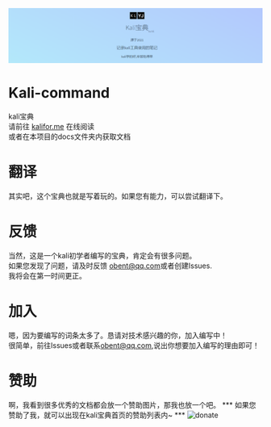 ![cover](/cover.png)
# Kali-command
kali宝典  
请前往 [kalifor.me](https://kalifor.me) 在线阅读  
或者在本项目的docs文件夹内获取文档  

# 翻译
其实吧，这个宝典也就是写着玩的。如果您有能力，可以尝试翻译下。  

# 反馈
当然，这是一个kali初学者编写的宝典，肯定会有很多问题。  
如果您发现了问题，请及时反馈 [obent@qq.com](mailto:obent@qq.com)或者创建Issues.  
我将会在第一时间更正。  

# 加入
嗯，因为要编写的词条太多了。恳请对技术感兴趣的你，加入编写中！  
很简单，前往Issues或者联系[obent@qq.com](mailto:obent@qq.com),说出你想要加入编写的理由即可！

# 赞助
啊，我看到很多优秀的文档都会放一个赞助图片，那我也放一个吧。
*** 如果您赞助了我，就可以出现在kali宝典首页的赞助列表内~ ***
![donate](https://static.yujienb.cn/donate.png)